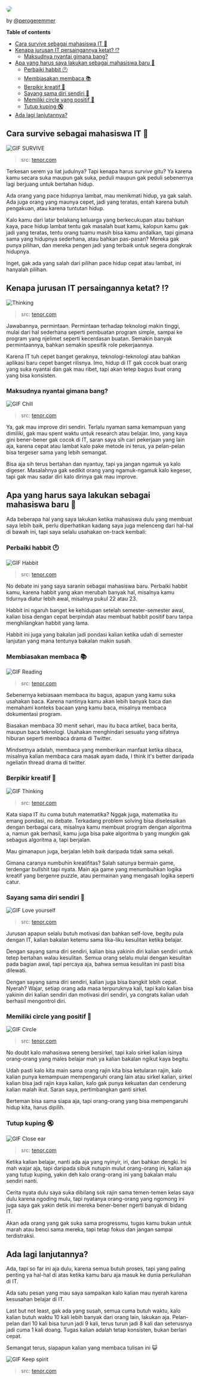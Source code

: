 <img src="assets/baaf1ba4-9abb-4274-89ca-7713400c14af.png" style="border-radius:10px;" />

<br/>

by [@perogeremmer](https://twitter.com/perogeremmer)

**Table of contents**

- [Cara survive sebagai mahasiswa IT 🤯](#cara-survive-sebagai-mahasiswa-it-)
- [Kenapa jurusan IT persaingannya ketat? ⁉️](#kenapa-jurusan-it-persaingannya-ketat-️)
  - [Maksudnya nyantai gimana bang?](#maksudnya-nyantai-gimana-bang)
- [Apa yang harus saya lakukan sebagai mahasiswa baru 🤔](#apa-yang-harus-saya-lakukan-sebagai-mahasiswa-baru-)
  - [Perbaiki habbit 🕐](#perbaiki-habbit-)
  - [Membiasakan membaca 📚](#membiasakan-membaca-)
  - [Berpikir kreatif 📐](#berpikir-kreatif-)
  - [Sayang sama diri sendiri 💓](#sayang-sama-diri-sendiri-)
  - [Memiliki circle yang positif 💁](#memiliki-circle-yang-positif-)
  - [Tutup kuping 🔇](#tutup-kuping-)
- [Ada lagi lanjutannya?](#ada-lagi-lanjutannya)

## Cara survive sebagai mahasiswa IT 🤯

![GIF SURVIVE](https://media.tenor.com/nE3xVXHp-yMAAAAC/im-gonna-make-it-reece-harle.gif)
> src: [tenor.com](https://tenor.com)

Terkesan serem ya liat judulnya? Tapi kenapa harus *survive* gitu? Ya karena kamu secara suka maupun gak suka, peduli maupun gak peduli sebenernya lagi berjuang untuk bertahan hidup.

Ada orang yang pace hidupnya lambat, mau menikmati hidup, ya gak salah. Ada juga orang yang maunya cepet, jadi yang teratas, entah karena butuh pengakuan, atau karena tuntutan hidup.

Kalo kamu dari latar belakang keluarga yang berkecukupan atau bahkan kaya, pace hidup lambat tentu gak masalah buat kamu, kalopun kamu gak jadi yang teratas, tentu orang tuamu masih bisa kamu andalkan, tapi gimana sama yang hidupnya sederhana, atau bahkan pas-pasan? Mereka gak punya pilihan, dan mereka pengen jadi yang terbaik untuk segera dongkrak hidupnya.

Inget, gak ada yang salah dari pilihan pace hidup cepat atau lambat, ini hanyalah pilihan.

## Kenapa jurusan IT persaingannya ketat? ⁉️

![Thinking](https://media.tenor.com/KzIgHiFn2uoAAAAM/thinking-look-up.gif)
> src: [tenor.com](https://tenor.com)

Jawabannya, permintaan. Permintaan terhadap teknologi makin tinggi, mulai dari hal sederhana seperti pembuatan program simple, sampai ke program yang njelimet seperti kecerdasan buatan. Semakin banyak permintaannya, bahkan semakin spesifik role pekerjaannya.

Karena IT tuh cepet banget geraknya, teknologi-teknologi atau bahkan aplikasi baru cepet banget rilisnya. Imo, hidup di IT gak cocok buat orang yang suka nyantai dan gak mau ribet, tapi akan tetep bagus buat orang yang bisa konsisten.

### Maksudnya nyantai gimana bang?

![GIF Chill](https://media.tenor.com/NMPvwSbA4ioAAAAC/chill-zen.gif)
> src: [tenor.com](https://tenor.com)

Ya, gak mau improve diri sendiri. Terlalu nyaman sama kemampuan yang dimiliki, gak mau spent waktu untuk research atau belajar. Imo, yang kaya gini bener-bener gak cocok di IT, saran saya sih cari pekerjaan yang lain aja, karena cepat atau lambat kalo pake metode ini terus, ya pelan-pelan bisa tergeser sama yang lebih semangat.

Bisa aja sih terus bertahan dan nyantuy, tapi ya jangan ngamuk ya kalo digeser. Masalahnya gak sedikit orang yang ngamuk-ngamuk kalo kegeser, tapi gak mau sadar diri kalo dirinya gak mau improve.

## Apa yang harus saya lakukan sebagai mahasiswa baru 🤔

Ada beberapa hal yang saya lakukan ketika mahasiswa dulu yang membuat saya lebih baik, perlu diperhatikan kadang saya juga melenceng dari hal-hal di bawah ini, tapi saya selalu usahakan on-track kembali:

### Perbaiki habbit 🕐

![GIF Habbit](https://media.tenor.com/9zxquv2wog0AAAAM/repetition-is-what-builds-good-habits-sam-johnson.gif)
> src: [tenor.com](https://tenor.com)

No debate ini yang saya saranin sebagai mahasiswa baru. Perbaiki habbit kamu, karena habbit yang akan merubah banyak hal, misalnya kamu tidurnya diatur lebih awal, misalnya pukul 22 atau 23.

Habbit ini ngaruh banget ke kehidupan setelah semester-semester awal, kalian bisa dengan cepat berpindah atau membuat habbit positif baru tanpa menghilangkan habbit yang lama.

Habbit ini juga yang bakalan jadi pondasi kalian ketika udah di semester lanjutan yang mana tentunya bakalan makin susah.

### Membiasakan membaca 📚

![GIF Reading](https://media.tenor.com/2hatW6KUSS8AAAAC/reading-read.gif)
> src: [tenor.com](https://tenor.com)

Sebenernya kebiasaan membaca itu bagus, apapun yang kamu suka usahakan baca. Karena nantinya kamu akan lebih banyak baca dan memahami konteks bacaan yang kamu baca, misalnya membaca dokumentasi program.

Biasakan membaca 30 menit sehari, mau itu baca artikel, baca berita, maupun baca teknologi. Usahakan menghindari sesuatu yang sifatnya hiburan seperti membaca drama di Twitter.

Mindsetnya adalah, membaca yang memberikan manfaat ketika dibaca, misalnya kalian membaca cara masak ayam dada, I think it's better daripada ngeliatin thread drama di twitter.

### Berpikir kreatif 📐

![GIF Thinking](https://media.tenor.com/F4lv5XmNTA4AAAAC/your-happy-workplace-wendy-conrad.gif)
> src: [tenor.com](https://tenor.com)

Kata siapa IT itu cuma butuh matematika? Nggak juga, matematika itu emang pondasi, no debate. Terkadang problem solving bisa diselesaikan dengan berbagai cara, misalnya kamu membuat program dengan algoritma a, namun gak berhasil, kamu juga bisa pake algoritma b yang mungkin gak sebagus algoritma a, tapi berjalan.

Mau gimanapun juga, berjalan lebih baik daripada tidak sama sekali.

Gimana caranya numbuhin kreatifitas? Salah satunya bermain game, terdengar bullshit tapi nyata. Main aja game yang menumbuhkan logika kreatif yang bergenre puzzle, atau permainan yang mengasah logika seperti catur.

### Sayang sama diri sendiri 💓

![GIF Love yourself](https://media.tenor.com/DX1NemlTHY4AAAAd/kiss-love-yourself.gif)
> src: [tenor.com](https://tenor.com)

Jurusan apapun selalu butuh motivasi dan bahkan self-love, begitu pula dengan IT, kalian bakalan ketemu sama lika-liku kesulitan ketika belajar.

Dengan sayang sama diri sendiri, kalian bisa yakinin diri kalian sendiri untuk tetep bertahan walau kesulitan. Semua orang selalu mulai dengan kesulitan pada bagian awal, tapi percaya aja, bahwa semua kesulitan ini pasti bisa dilewati.

Dengan sayang sama diri sendiri, kalian juga bisa bangkit lebih cepat. Nyerah? Wajar, setiap orang ada masa terpuruknya kali, tapi kalo kalian bisa yakinin diri kalian sendiri dan motivasi diri sendiri, ya congrats kalian udah berhasil mengontrol diri.

### Memiliki circle yang positif 💁

![GIF Circle](https://media.tenor.com/OZdQu8fSrk4AAAAC/k-on-anime.gif)
> src: [tenor.com](https://tenor.com)

No doubt kalo mahasiswa seneng bersirkel, tapi kalo sirkel kalian isinya orang-orang yang males belajar mah ya kalian bakalan ngikut kaya begitu.

Udah pasti kalo kita main sama orang rajin kita bisa ketularan rajin, kalo kalian punya kemampuan mempengaruhi orang lain atau sirkel kalian, sirkel kalian bisa jadi rajin kaya kalian, kalo gak punya kekuatan dan cenderung kalian malah ikut. Saran saya, pertimbangkan ganti sirkel.

Berteman bisa sama siapa aja, tapi orang-orang yang bisa mempengaruhi hidup kita, harus dipilih.

### Tutup kuping 🔇

![GIF Close ear](https://media.tenor.com/iV0XKqaUfj8AAAAC/anime-covering-ears.gif)
> src: [tenor.com](https://tenor.com)

Ketika kalian belajar, nanti ada aja yang nyinyir, iri, dan bahkan dengki. Ini mah wajar aja, tapi daripada sibuk nutupin mulut orang-orang ini, kalian aja yang tutup kuping, yakin deh kalo orang-orang ini yang bakalan malu sendiri nanti.

Cerita nyata dulu saya suka dibilang sok rajin sama temen-temen kelas saya dulu karena ngoding mulu, tapi nyatanya orang-orang yang ngomong ini juga saya gak yakin detik ini mereka bener-bener ngerti banyak di bidang IT.

Akan ada orang yang gak suka sama progressmu, tugas kamu bukan untuk marah atau benci sama mereka, tapi tetap fokus dan jangan sampai terdistraksi.

## Ada lagi lanjutannya?

Ada, tapi so far ini aja dulu, karena semua butuh proses, tapi yang paling penting ya hal-hal di atas ketika kamu baru aja masuk ke dunia perkuliahan di IT.

Ada satu pesan yang mau saya sampaikan kalo kalian mau nyerah karena kesusahan belajar di IT.

Last but not least, gak ada yang susah, semua cuma butuh waktu, kalo kalian butuh waktu 10 kali lebih banyak dari orang lain, lakukan aja. Pelan-pelan dari 10 kali bisa turun jadi 9 kali, terus turun jadi 8 kali dan seterusnya jadi cuma 1 kali doang. Tugas kalian adalah tetap konsisten, bukan berlari cepat.

Semangat terus, siapapun kalian yang membaca tulisan ini 😺

![GIF Keep spirit](https://media.tenor.com/OuoPvU23iEkAAAAd/stay-strong-lets-work-it-out.gif)
> src: [tenor.com](https://tenor.com)
